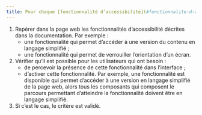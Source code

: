 ```yaml
---
title: Pour chaque [fonctionnalité d’accessibilité](#fonctionnalite-d-accessibilite) décrite dans la documentation, l’ensemble du parcours qui permet de l’activer répond aux besoins d’accessibilité des utilisateurs qui en ont besoin. Cette règle est-elle respectée (hors cas particuliers) ?
---
```


1. Repérer dans la page web les fonctionnalités d’accessibilité décrites dans la documentation. Par exemple : 
	- une fonctionnalité qui permet d’accéder à une version du contenu en langage simplifié ;
	- une fonctionnalité qui permet de verrouiller l’orientation d’un écran.
2. Vérifier qu’il est possible pour les utilisateurs qui ont besoin : 
	- de percevoir la présence de cette fonctionnalité dans l’interface ;
	- d’activer cette fonctionnalité. Par exemple, une fonctionnalité est disponible qui permet d’accéder à une version en langage simplifié de la page web, alors tous les composants qui composent le parcours permettant d’atteindre la fonctionnalité doivent être en langage simplifié.
3. Si c’est le cas, le critère est validé.
